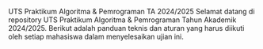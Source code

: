 UTS Praktikum Algoritma & Pemrograman TA 2024/2025
Selamat datang di repository UTS Praktikum Algoritma & Pemrograman Tahun Akademik 2024/2025. Berikut adalah panduan teknis dan aturan yang harus diikuti oleh setiap mahasiswa dalam menyelesaikan ujian ini.
